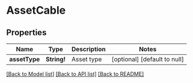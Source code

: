 # AssetCable

## Properties
Name | Type | Description | Notes
------------ | ------------- | ------------- | -------------
**assetType** | **String!** | Asset type | [optional] [default to null]

[[Back to Model list]](../README.md#documentation-for-models) [[Back to API list]](../README.md#documentation-for-api-endpoints) [[Back to README]](../README.md)


